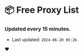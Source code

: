 # :package: Free Proxy List
### Updated every 15 minutes.

- Last updated: `2024-06-20 05:26`

:heart:
